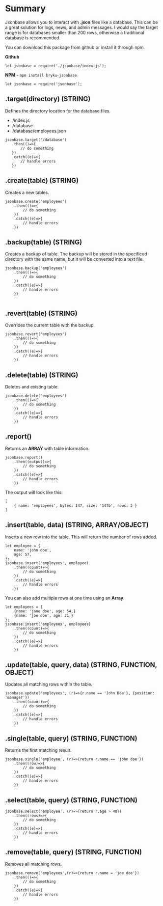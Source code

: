 # Summary  
  
Jsonbase allows you to interact with **.json** files like a database. This can be a great solution for logs, news, and admin messages. I would say the target range is for databases smaller than 200 rows, otherwise a traditional database is recommended.
&nbsp;

You can download this package from github or install it through npm.

**Github**

```
let jsonbase = require('./jsonbase/index.js');
```
**NPM** - `npm install bryku-jsonbase`

```
let jsonbase = require('jsonbase');
```
  
## .target(directory) (STRING)

Defines the directory location for the database files.

* /index.js
* /database
* /database/employees.json

```  
jsonbase.target('/database')
   .then(()=>{
       // do something
   })
   .catch((e)=>{
       // handle errors
   })
```


## .create(table) (STRING)

Creates a new tables.  
  
```  
jsonbase.create('employees')
    .then(()=>{
        // do something
    })
    .catch((e)=>{
        // handle errors
    })
```

## .backup(table) (STRING)

Creates a backup of table. The backup will be stored in the specificed directory with the same name, but it will be converted into a text file.

```
jsonbase.backup('employees')
	.then(()=>{
		// do something
	})
	.catch((e)=>{
	    // handle errors
	})
  
```


## .revert(table) (STRING)

Overrides the current table with the backup.

```  
jsonbase.revert('employees')  
	.then(()=>{
		// do something
	})
	.catch((e)=>{
	    // handle errors
	})
```

## .delete(table) (STRING)

Deletes and existing table.

```  
jsonbase.delete('employees')  
	.then(()=>{
		// do something
	})
	.catch((e)=>{
	    // handle errors
	})
```
 
## .report()

Returns an **ARRAY** with table information.

```  
jsonbase.report()
    .then((output)=>{
        // do something    
	})
	.catch((e)=>{
	    // handle errors
	})
```  


The output will look like this:  

```    
[
    { name: 'employees', bytes: 147, size: '147b', rows: 2 }
]  
```

## .insert(table, data) (STRING, ARRAY/OBJECT)

Inserts a new row into the table. This will return the number of rows added.

```
let employee = {
    name: 'john doe',
    age: 57,
};
jsonbase.insert('employees', employee)
    .then((count)=>{
        // do something
    })
    .catch((e)=>{
        // handle errors
    })
```

You can also add multiple rows at one time using an **Array**.


```
let employees = [
	{name: 'jane doe', age: 54,}
	{name: 'joe doe', age: 31,}	
};
jsonbase.insert('employees', employees)
    .then((count)=>{
        // do something
    })
    .catch((e)=>{
        // handle errors
    })
```

## .update(table, query, data) (STRING, FUNCTION, OBJECT)

Updates all matching rows within the table.

```
jsonbase.update('employees', (r)=>{r.name == 'John Doe'}, {position: 'manager'})
    .then((count)=>{
        // do something
    })
    .catch((e)=>{
        // handle errors
    })
```

## .single(table, query) (STRING, FUNCTION)

Returns the first matching result.  

```
jsonbase.single('employee', (r)=>{return r.name == 'john doe'})
    .then((row)=>{
        // do something
    })  
    .catch((e)=>{
        // handle errors
    })
```

## .select(table, query) (STRING, FUNCTION)

```
jsonbase.select('employee', (r)=>{return r.age > 40})
    .then((rows)=>{
        // do something
    })  
    .catch((e)=>{
        // handle errors
    })
```

## .remove(table, query) (STRING, FUNCTION)

Removes all matching rows.

```
jsonbase.remove('employees',(r)=>{return r.name = 'joe doe'})
    .then(()=>{
        // do something
    })
    .catch((e)=>{
        // handle errors
    })
```


